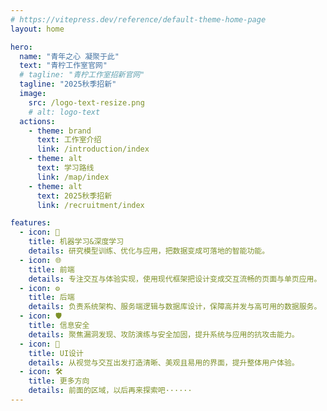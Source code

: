```yaml
---
# https://vitepress.dev/reference/default-theme-home-page
layout: home

hero:
  name: "青年之心 凝聚于此"
  text: "青柠工作室官网"
  # tagline: "青柠工作室招新官网"
  tagline: "2025秋季招新"
  image:
    src: /logo-text-resize.png
    # alt: logo-text
  actions:
    - theme: brand
      text: 工作室介绍
      link: /introduction/index
    - theme: alt
      text: 学习路线
      link: /map/index
    - theme: alt
      text: 2025秋季招新
      link: /recruitment/index

features:
  - icon: 🧠
    title: 机器学习&深度学习
    details: 研究模型训练、优化与应用，把数据变成可落地的智能功能。
  - icon: 🌐
    title: 前端
    details: 专注交互与体验实现，使用现代框架把设计变成交互流畅的页面与单页应用。
  - icon: ⚙️
    title: 后端
    details: 负责系统架构、服务端逻辑与数据库设计，保障高并发与高可用的数据服务。
  - icon: 🛡️
    title: 信息安全
    details: 聚焦漏洞发现、攻防演练与安全加固，提升系统与应用的抗攻击能力。
  - icon: 🎨
    title: UI设计
    details: 从视觉与交互出发打造清晰、美观且易用的界面，提升整体用户体验。
  - icon: 🛠️
    title: 更多方向
    details: 前面的区域，以后再来探索吧······
---
```


